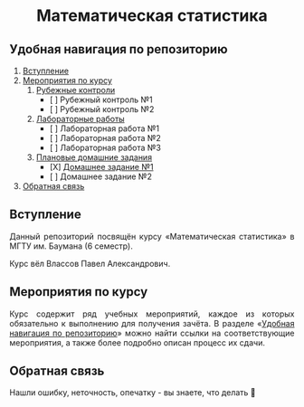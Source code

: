 # <p align="center">Математическая статистика</p>

## Удобная навигация по репозиторию <a name="Удобная_навигация_по_курсу"></a>

<ol>
	<li> <a href="#Вступление">Вступление</a> </li>
	<li> <a href="#Мероприятия_по_курсу">Мероприятия по курсу</a>
		<ol type="1"> 
			<li> <a href="https://github.com/drondragons/Math_Statistic/tree/master/Theory_RK">Рубежные контроли</a> 
				<ul>
					<li> [ ] Рубежный контроль №1 </li>
					<li> [ ] Рубежный контроль №2 </li>
				</ul>
			</li>
			<li> <a href="https://github.com/drondragons/Math_Statistic/tree/master/Laboratories"> Лабораторные работы </a>
				<ul>
					<li> [ ] Лабораторная работа №1 </li>
					<li> [ ] Лабораторная работа №2 </li>
					<li> [ ] Лабораторная работа №3 </li>
				</ul>
			</li>
			<li> <a href="https://github.com/drondragons/Math_Statistic/tree/master/HomeWorks"> Плановые домашние задания </a>
				<ul>
					<li> [X] <a href="https://github.com/drondragons/Math_Statistic/tree/master/HomeWorks/Homework_1">Домашнее задание №1 </a> </li>
					<li> [ ] Домашнее задание №2 </li>
				</ul>
			</li>
		</ol>
	</li>
	<li> <a href="#Обратная_связь">Обратная связь</a> </li>
</ol>



## Вступление <a name="Вступление"></a>

<p align="justify"> Данный репозиторий посвящён курсу &#171Математическая статистика&#187 в МГТУ им. Баумана (6 семестр). </p>

Курс вёл Влассов Павел Александрович.

## Мероприятия по курсу <a name="Мероприятия_по_курсу"></a>

<p align="justify"> Курс содержит ряд учебных мероприятий, каждое из которых обязательно к выполнению для получения зачёта. В разделе &#171<a href=#Удобная_навигация_по_курсу>Удобная навигация по репозиторию</a>&#187 можно найти ссылки на соответствующие мероприятия, а также более подробно описан процесс их сдачи.</p>

## Обратная связь <a name="Обратная_связь"></a>

Нашли ошибку, неточность, опечатку - вы знаете,
что делать :incoming_envelope:

